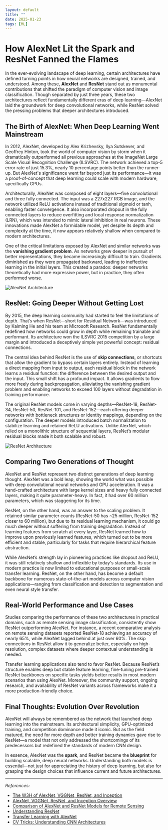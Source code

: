 ```yaml
---
layout: default
title: ""
date: 2025-01-23
tags: [ML]
---
```


# How AlexNet Lit the Spark and ResNet Fanned the Flames

In the ever-evolving landscape of deep learning, certain architectures have defined turning points in how neural networks are designed, trained, and understood. Among these, **AlexNet** and **ResNet** stand out as monumental contributions that shifted the paradigm of computer vision and image classification. Though separated by just three years, these two architectures reflect fundamentally different eras of deep learning—AlexNet laid the groundwork for deep convolutional networks, while ResNet solved the pressing problems that deeper architectures introduced.

<!--more-->

## The Birth of AlexNet: When Deep Learning Went Mainstream

In 2012, AlexNet, developed by Alex Krizhevsky, Ilya Sutskever, and Geoffrey Hinton, took the world of computer vision by storm when it dramatically outperformed all previous approaches at the ImageNet Large Scale Visual Recognition Challenge (ILSVRC). The network achieved a top-5 error rate of just 15.3%, nearly 10 percentage points better than the runner-up. But AlexNet's significance went far beyond just its performance—it was a proof-of-concept that deep learning could scale with modern hardware, specifically GPUs.

Architecturally, AlexNet was composed of eight layers—five convolutional and three fully connected. The input was a 227x227 RGB image, and the network utilized ReLU activations instead of traditional sigmoid or tanh, enabling faster convergence. It also incorporated dropout in the fully connected layers to reduce overfitting and local response normalization (LRN), which was intended to mimic lateral inhibition in real neurons. These innovations made AlexNet a formidable model, yet despite its depth and complexity at the time, it now appears relatively shallow when compared to modern architectures.

One of the critical limitations exposed by AlexNet and similar networks was the **vanishing gradient problem**. As networks grew deeper in pursuit of better representations, they became increasingly difficult to train. Gradients diminished as they were propagated backward, leading to ineffective learning in the initial layers. This created a paradox: deeper networks theoretically had more expressive power, but in practice, they often performed worse.

![AlexNet Architecture](https://tse3.mm.bing.net/th?id=OIP.LArC4u1tbwMGgUVuC82OTwHaEK&pid=Api)

## ResNet: Going Deeper Without Getting Lost

By 2015, the deep learning community had started to feel the limitations of depth. That’s when ResNet—short for Residual Network—was introduced by Kaiming He and his team at Microsoft Research. ResNet fundamentally redefined how networks could grow in depth while remaining trainable and performant. Its architecture won the ILSVRC 2015 competition by a large margin and introduced a deceptively simple yet powerful concept: residual connections.

The central idea behind ResNet is the use of **skip connections**, or shortcuts that allow the gradient to bypass certain layers entirely. Instead of learning a direct mapping from input to output, each residual block in the network learns a residual function: the difference between the desired output and the input. This small shift has a profound impact. It allows gradients to flow more freely during backpropagation, alleviating the vanishing gradient problem and enabling networks to exceed 100 layers without degradation in training performance.

The original ResNet models come in varying depths—ResNet-18, ResNet-34, ResNet-50, ResNet-101, and ResNet-152—each offering deeper networks with bottleneck structures or identity mappings, depending on the configuration. The deeper models introduced batch normalization to stabilize learning and retained ReLU activations. Unlike AlexNet, which relied on a monolithic structure of sequential layers, ResNet’s modular residual blocks made it both scalable and robust.

![ResNet Architecture](https://tse2.mm.bing.net/th?id=OIP.aLvULJeweGPIJYVlLgCydgHaFL&pid=Api)

## Comparing Two Generations of Thought

AlexNet and ResNet represent two distinct generations of deep learning thought. AlexNet was a bold leap, showing the world what was possible with deep convolutional neural networks and GPU acceleration. It was a hand-crafted architecture with large kernel sizes and heavy fully connected layers, making it quite parameter-heavy. In fact, it had over 60 million parameters, which was staggering for its time.

ResNet, on the other hand, was an answer to the scaling problem. It retained similar parameter counts (ResNet-50 has ~25 million, ResNet-152 closer to 60 million), but due to its residual learning mechanism, it could go much deeper without suffering from training degradation. Instead of learning features from scratch at every layer, ResNet learned how to improve upon previously learned features, which turned out to be more efficient and stable, particularly for tasks that require hierarchical feature abstraction.

While AlexNet’s strength lay in pioneering practices like dropout and ReLU, it was still relatively shallow and inflexible by today's standards. Its use in modern practice is now limited to educational purposes or small-scale transfer learning. ResNet, on the other hand, has become a default backbone for numerous state-of-the-art models across computer vision applications—ranging from classification and detection to segmentation and even neural style transfer.

## Real-World Performance and Use Cases

Studies comparing the performance of these two architectures in practical domains, such as remote sensing image classification, consistently show ResNet outperforming AlexNet. For instance, a recent comparative analysis on remote sensing datasets reported ResNet-18 achieving an accuracy of nearly 65%, while AlexNet lagged behind at just over 60%. The skip connections in ResNet allow it to generalize better, especially on high-resolution, complex datasets where deeper contextual understanding is needed.

Transfer learning applications also tend to favor ResNet. Because ResNet’s structure enables deep but stable feature learning, fine-tuning pre-trained ResNet backbones on specific tasks yields better results in most modern scenarios than using AlexNet. Moreover, the community support, ongoing research, and availability of ResNet variants across frameworks make it a more production-friendly choice.

## Final Thoughts: Evolution Over Revolution

AlexNet will always be remembered as the network that launched deep learning into the mainstream. Its architectural simplicity, GPU-optimized training, and competition dominance made it iconic. But as the field matured, the need for more depth and better training dynamics gave rise to ResNet—a model that not only addressed the shortcomings of its predecessors but redefined the standards of modern CNN design.

In essence, AlexNet was the **spark**, and ResNet became the **blueprint** for building scalable, deep neural networks. Understanding both models is essential—not just for appreciating the history of deep learning, but also for grasping the design choices that influence current and future architectures.

---

*References:*

- [The W3H of AlexNet, VGGNet, ResNet, and Inception](https://medium.com/data-science/the-w3h-of-alexnet-vggnet-resnet-and-inception-7baaaecccc96)  
- [AlexNet, VGGNet, ResNet, and Inception Overview](https://medium.com/@karandeepdps/alexnet-vggnet-resnet-and-inception-11880a1ed3cd)  
- [Comparison of AlexNet and ResNet Models for Remote Sensing](https://www.researchgate.net/publication/383112789_Comparison_of_AlexNet_and_ResNet_Models_for_Remote_Sensing_Image_Recognition)  
- [Understanding ResNet](https://www.geeksforgeeks.org/residual-networks-resnet-deep-learning/)  
- [Transfer Learning with AlexNet](https://towardsdatascience.com/transfer-learning-using-pre-trained-alexnet-model-and-fashion-mnist-43898c2966fb)  
- [CV Tricks: Understanding CNN Architectures](https://cv-tricks.com/cnn/understand-resnet-alexnet-vgg-inception/)
